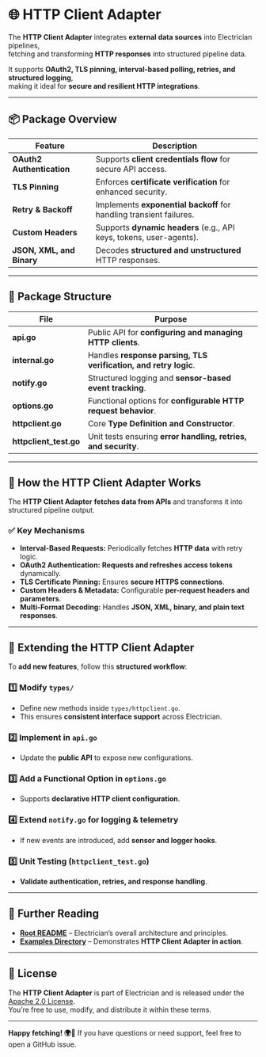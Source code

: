 # 🌐 HTTP Client Adapter

The **HTTP Client Adapter** integrates **external data sources** into Electrician pipelines,  
fetching and transforming **HTTP responses** into structured pipeline data.

It supports **OAuth2, TLS pinning, interval-based polling, retries, and structured logging**,  
making it ideal for **secure and resilient HTTP integrations**.

---

## 📦 Package Overview

| Feature                   | Description                                                         |
| ------------------------- | ------------------------------------------------------------------- |
| **OAuth2 Authentication** | Supports **client credentials flow** for secure API access.         |
| **TLS Pinning**           | Enforces **certificate verification** for enhanced security.        |
| **Retry & Backoff**       | Implements **exponential backoff** for handling transient failures. |
| **Custom Headers**        | Supports **dynamic headers** (e.g., API keys, tokens, user-agents). |
| **JSON, XML, and Binary** | Decodes **structured and unstructured** HTTP responses.             |

---

## 📂 Package Structure

| File                   | Purpose                                                          |
| ---------------------- | ---------------------------------------------------------------- |
| **api.go**             | Public API for **configuring and managing HTTP clients**.        |
| **internal.go**        | Handles **response parsing, TLS verification, and retry logic**. |
| **notify.go**          | Structured logging and **sensor-based event tracking**.          |
| **options.go**         | Functional options for **configurable HTTP request behavior**.   |
| **httpclient.go**      | Core **Type Definition and Constructor**.                        |
| **httpclient_test.go** | Unit tests ensuring **error handling, retries, and security**.   |

---

## 🔧 How the HTTP Client Adapter Works

The **HTTP Client Adapter** **fetches data from APIs** and transforms it into structured pipeline output.

### ✅ **Key Mechanisms**

- **Interval-Based Requests:** Periodically fetches **HTTP data** with retry logic.
- **OAuth2 Authentication:** **Requests and refreshes access tokens** dynamically.
- **TLS Certificate Pinning:** Ensures **secure HTTPS connections**.
- **Custom Headers & Metadata:** Configurable **per-request headers and parameters**.
- **Multi-Format Decoding:** Handles **JSON, XML, binary, and plain text responses**.

---

## 🔧 Extending the HTTP Client Adapter

To **add new features**, follow this **structured workflow**:

### 1️⃣ Modify `types/`

- Define new methods inside `types/httpclient.go`.
- This ensures **consistent interface support** across Electrician.

### 2️⃣ Implement in `api.go`

- Update the **public API** to expose new configurations.

### 3️⃣ Add a Functional Option in `options.go`

- Supports **declarative HTTP client configuration**.

### 4️⃣ Extend `notify.go` for logging & telemetry

- If new events are introduced, add **sensor and logger hooks**.

### 5️⃣ Unit Testing (`httpclient_test.go`)

- **Validate authentication, retries, and response handling**.

---

## 📖 Further Reading

- **[Root README](../../../README.md)** – Electrician’s overall architecture and principles.
- **[Examples Directory](../../../../example/plug_example/httpadapter/)** – Demonstrates **HTTP Client Adapter in action**.

---

## 📝 License

The **HTTP Client Adapter** is part of Electrician and is released under the [Apache 2.0 License](../../../LICENSE).  
You’re free to use, modify, and distribute it within these terms.

---

**Happy fetching! 🌍🔗** If you have questions or need support, feel free to open a GitHub issue.
